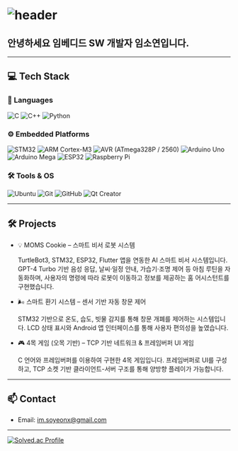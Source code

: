 # ![header](https://capsule-render.vercel.app/api?type=waving&color=FF6A6A&height=250&section=header&text=Welcome%20to%20Soyeon's%20GitHub!&fontSize=40&fontColor=ffffff&animation=fadeIn&textAlign=middle&textY=50)


## 안녕하세요 임베디드 SW 개발자 임소연입니다.

---

## 💻 Tech Stack

### 📌 Languages  
![C](https://img.shields.io/badge/C-00599C?style=flat&logo=c&logoColor=white)
![C++](https://img.shields.io/badge/C++-00599C?style=flat&logo=cplusplus&logoColor=white)
![Python](https://img.shields.io/badge/Python-3776AB?style=flat&logo=python&logoColor=white)

### ⚙️ Embedded Platforms  
![STM32](https://img.shields.io/badge/STM32-CubeIDE-blue)
![ARM Cortex-M3](https://img.shields.io/badge/ARM-Cortex--M3-blue)
![AVR (ATmega328P / 2560)](https://img.shields.io/badge/AVR-ATmega328P%20%2F%202560-green)
![Arduino Uno](https://img.shields.io/badge/Arduino%20Uno-00979D?style=flat&logo=arduino&logoColor=white)
![Arduino Mega](https://img.shields.io/badge/Arduino%20Mega-00979D?style=flat&logo=arduino&logoColor=white)
![ESP32](https://img.shields.io/badge/ESP32-323232?style=flat)
![Raspberry Pi](https://img.shields.io/badge/Raspberry%20Pi-C51A4A?style=flat&logo=raspberrypi&logoColor=white)

### 🛠 Tools & OS  
![Ubuntu](https://img.shields.io/badge/Ubuntu-E95420?style=flat&logo=ubuntu&logoColor=white)
![Git](https://img.shields.io/badge/Git-F05032?style=flat&logo=git&logoColor=white)
![GitHub](https://img.shields.io/badge/GitHub-181717?style=flat&logo=github&logoColor=white)
![Qt Creator](https://img.shields.io/badge/Qt-Creator-41CD52?style=flat&logo=qt&logoColor=white)

---

## 🛠️ Projects

- 💡 MOMS Cookie – 스마트 비서 로봇 시스템 

  TurtleBot3, STM32, ESP32, Flutter 앱을 연동한 AI 스마트 비서 시스템입니다.
GPT-4 Turbo 기반 음성 응답, 날씨·일정 안내, 가습기·조명 제어 등 아침 루틴을 자동화하며,
사용자의 명령에 따라 로봇이 이동하고 정보를 제공하는 홈 어시스턴트를 구현했습니다.

- 🌬️ 스마트 환기 시스템 – 센서 기반 자동 창문 제어
 
  STM32 기반으로 온도, 습도, 빗물 감지를 통해 창문 개폐를 제어하는 시스템입니다.
LCD 상태 표시와 Android 앱 인터페이스를 통해 사용자 편의성을 높였습니다.

 
- 🎮 4목 게임 (오목 기반) –  TCP 기반 네트워크 & 프레임버퍼 UI 게임
 
  C 언어와 프레임버퍼를 이용하여 구현한 4목 게임입니다.
프레임버퍼로 UI를 구성하고, TCP 소켓 기반 클라이언트-서버 구조를 통해 양방향 플레이가 가능합니다.

---

## 📫 Contact
- Email: im.soyeonx@gmail.com

---
 
[![Solved.ac Profile](https://mazassumnida.wtf/api/v2/generate_badge?boj=vpfmvp27)](https://solved.ac/vpfmvp27/)

<!--
**imso01/imso01** is a ✨ _special_ ✨ repository because its `README.md` (this file) appears on your GitHub profile.

Here are  some ideas to get you started:

- 🔭 I’m currently working on ...
- 🌱 I’m currently learning ...
- 👯 I’m looking to collaborate on ...
- 🤔 I’m looking for help with ...
- 💬 Ask me about ...
- 📫 How to reach me: ...
- 😄 Pronouns: ...
- ⚡ Fun fact: ...
-->
